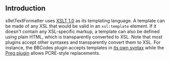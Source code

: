 ## Introduction

s9e\TextFormatter uses [XSLT 1.0](http://www.w3.org/TR/xslt) as its templating language. A template can be made of any XSL that would be valid in an `xsl:template` element. If it doesn't contain any XSL-specific markup, a template can also be defined using plain HTML, which is transparently converted to XSL. Note that most plugins accept other syntaxes and transparently convert them to XSL. For instance, the BBCodes plugin accepts templates in [its own syntax](https://github.com/s9e/TextFormatter/blob/master/docs/BBCodeMonkey.md) while the [Preg plugin](https://github.com/s9e/TextFormatter/tree/master/src/Plugins/Preg) allows PCRE-style replacements.
